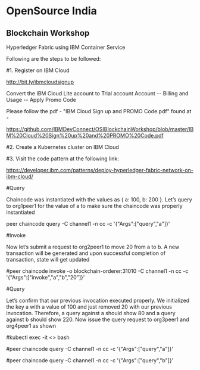 # OpenSource India

## Blockchain Workshop

Hyperledger Fabric using IBM Container Service

Following are the steps to be followed:

#1. Register on IBM Cloud

http://bit.ly/ibmcloudsignup

Convert the IBM Cloud Lite account to Trial account
Account -- Billing and Usage -- Apply Promo Code

Please follow the pdf - "IBM Cloud Sign up and PROMO Code.pdf" found at - 

https://github.com/IBMDevConnect/OSIBlockchainWorkshop/blob/master/IBM%20Cloud%20Sign%20up%20and%20PROMO%20Code.pdf

#2. Create a Kubernetes cluster on IBM Cloud

#3. Visit the code pattern at the following link:

https://developer.ibm.com/patterns/deploy-hyperledger-fabric-network-on-ibm-cloud/

#Query 

Chaincode was instantiated with the values as { a: 100, b: 200 }. Let’s query to org1peer1 for the value of a to make sure the chaincode was properly instantiated

peer chaincode query -C channel1 -n cc -c '{"Args":["query","a"]}'

#Invoke

Now let’s submit a request to org2peer1 to move 20 from a to b. A new transaction will be generated and upon successful completion of transaction, state will get updated

#peer chaincode invoke -o blockchain-orderer:31010 -C channel1 -n cc -c '{"Args":["invoke","a","b","20"]}'

#Query

Let’s confirm that our previous invocation executed properly. We initialized the key a with a value of 100 and just removed 20 with our previous invocation. Therefore, a query against a should show 80 and a query against b should show 220. Now issue the query request to org3peer1 and org4peer1 as shown

#kubectl exec -it <<pod name>> bash
  
#peer chaincode query -C channel1 -n cc -c '{"Args":["query","a"]}'

#peer chaincode query -C channel1 -n cc -c '{"Args":["query","b"]}'

